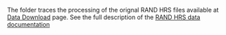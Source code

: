 The folder traces the processing of the orignal RAND HRS files available at [Data Download](https://ssl.isr.umich.edu/hrs/files2.php) page. See the full description of the [RAND HRS data documentation](http://hrsonline.isr.umich.edu/modules/meta/rand/randhrsn/randhrsN.pdf)
